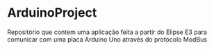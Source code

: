 # ArduinoProject
Repositório que contem uma aplicação feita a partir do Elipse E3 para comunicar com uma placa Arduino Uno através do protocolo ModBus
